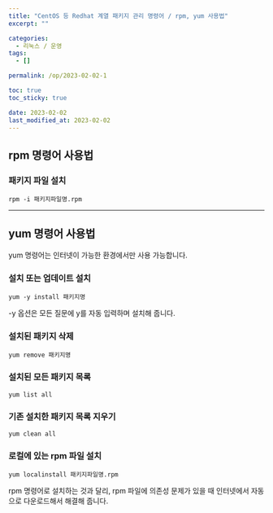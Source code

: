 ```yaml
---
title: "CentOS 등 Redhat 계열 패키지 관리 명령어 / rpm, yum 사용법"
excerpt: ""

categories:
  - 리눅스 / 운영
tags:
  - []

permalink: /op/2023-02-02-1

toc: true
toc_sticky: true

date: 2023-02-02
last_modified_at: 2023-02-02
---
```


## rpm 명령어 사용법

### 패키지 파일 설치
```
rpm -i 패키지파일명.rpm
```

---

## yum 명령어 사용법

yum 명령어는 인터넷이 가능한 환경에서만 사용 가능합니다.

### 설치 또는 업데이트 설치
```
yum -y install 패키지명
```
-y 옵션은 모든 질문에 y를 자동 입력하며 설치해 줍니다.

### 설치된 패키지 삭제
```
yum remove 패키지명
```

### 설치된 모든 패키지 목록
```
yum list all
```

### 기존 설치한 패키지 목록 지우기
```
yum clean all
```

### 로컬에 있는 rpm 파일 설치
```
yum localinstall 패키지파일명.rpm
```
rpm 명령어로 설치하는 것과 달리, rpm 파일에 의존성 문제가 있을 때 인터넷에서 자동으로 다운로드해서 해결해 줍니다.
